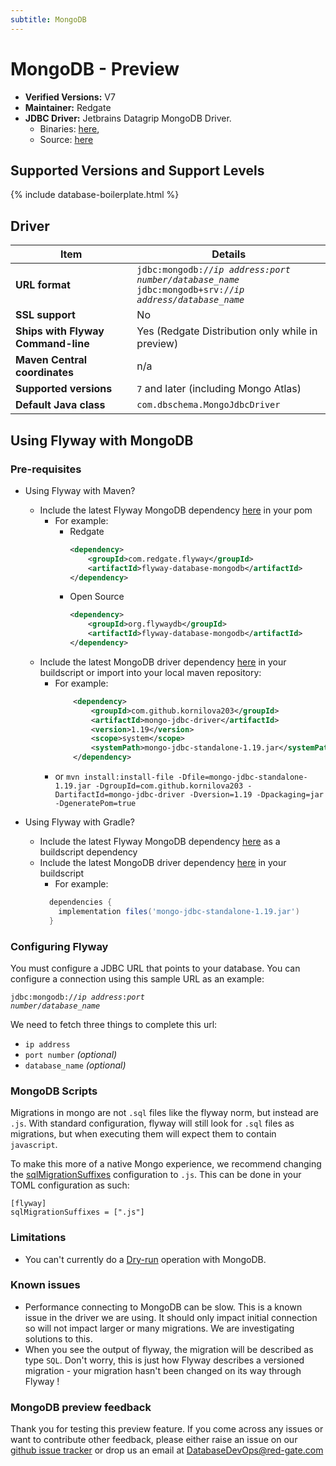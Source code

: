 ```yaml
---
subtitle: MongoDB
---
```

# MongoDB - Preview
- **Verified Versions:** V7
- **Maintainer:** Redgate
- **JDBC Driver:** Jetbrains Datagrip MongoDB Driver.
    - Binaries: [here](https://www.jetbrains.com/datagrip/jdbc-drivers/),
    - Source: [here](https://github.com/DataGrip/mongo-jdbc-driver)
  
## Supported Versions and Support Levels

{% include database-boilerplate.html %}

## Driver

| Item                               | Details                                                                                                                                 |
|------------------------------------|-----------------------------------------------------------------------------------------------------------------------------------------|
| **URL format**                     | <code>jdbc:mongodb://<i>ip address:port number/database_name</i></code> <code>jdbc:mongodb+srv://<i>ip address/database_name</i></code> |
| **SSL support**                    | No                                                                                                                                      |
| **Ships with Flyway Command-line** | Yes (Redgate Distribution only while in preview)                                                                                        |
| **Maven Central coordinates**      | n/a                                                                                                                                     |
| **Supported versions**             | `7` and later (including Mongo Atlas)                                                                                                   |
| **Default Java class**             | `com.dbschema.MongoJdbcDriver`                                                                                                          |

## Using Flyway with MongoDB

### Pre-requisites
- Using Flyway with Maven?
    - Include the latest Flyway MongoDB dependency [here](https://central.sonatype.com/artifact/org.flywaydb/flyway-database-mongodb) in your pom
      - For example:
        - Redgate
          ```xml
          <dependency>
              <groupId>com.redgate.flyway</groupId>
              <artifactId>flyway-database-mongodb</artifactId>
          </dependency>
          ```
         - Open Source
           ```xml
           <dependency>
               <groupId>org.flywaydb</groupId>
               <artifactId>flyway-database-mongodb</artifactId>
           </dependency>
           ```
  - Include the latest MongoDB driver dependency [here](https://github.com/DataGrip/mongo-jdbc-driver) in your buildscript or import into your local maven repository:
    - For example: 
      ```xml
          <dependency>
              <groupId>com.github.kornilova203</groupId>
              <artifactId>mongo-jdbc-driver</artifactId>
              <version>1.19</version>
              <scope>system</scope>
              <systemPath>mongo-jdbc-standalone-1.19.jar</systemPath>  
          </dependency>
      ```
    - or `mvn install:install-file -Dfile=mongo-jdbc-standalone-1.19.jar -DgroupId=com.github.kornilova203 -DartifactId=mongo-jdbc-driver -Dversion=1.19 -Dpackaging=jar -DgeneratePom=true`
	
- Using Flyway with Gradle?
    - Include the latest Flyway MongoDB dependency [here](https://central.sonatype.com/artifact/org.flywaydb/flyway-database-mongodb) as a buildscript dependency
	- Include the latest MongoDB driver dependency [here](https://github.com/DataGrip/mongo-jdbc-driver) in your buildscript
      - For example: 
      ```groovy
        dependencies {
          implementation files('mongo-jdbc-standalone-1.19.jar')
        }
      ```

### Configuring Flyway

You must configure a JDBC URL that points to your database. You can configure a connection using this sample URL as an example:

<code>jdbc:mongodb://<i>ip address</i>:<i>port number</i>/<i>database_name</i></code>

We need to fetch three things to complete this url:

- `ip address`
- `port number` _(optional)_
- `database_name` _(optional)_

### MongoDB Scripts

Migrations in mongo are not `.sql` files like the flyway norm, but instead are `.js`. With standard configuration, flyway will still look for `.sql` files as migrations, but when executing them will expect them to contain `javascript`.

To make this more of a native Mongo experience, we recommend changing the [sqlMigrationSuffixes](/configuration/parameters/flyway/sql-migration-suffixes) configuration to `.js`. This can be done in your TOML configuration as such:

```
[flyway]
sqlMigrationSuffixes = [".js"]
```
### Limitations

- You can't currently do a [Dry-run](<Concepts/Dry Runs>) operation with MongoDB.

### Known issues

- Performance connecting to MongoDB can be slow. This is a known issue in the driver we are using. It should only impact initial connection so will not impact larger or many migrations. We are investigating solutions to this.
- When you see the output of flyway, the migration will be described as type `SQL`. Don't worry, this is just how Flyway describes a versioned migration - your migration hasn't been changed on its way through Flyway ! 

### MongoDB preview feedback

Thank you for testing this preview feature. If you come across any issues or want to contribute other feedback, please either raise an issue on our [github issue tracker](https://github.com/flyway/flyway/issues) or drop us an email at [DatabaseDevOps@red-gate.com](mailto:DatabaseDevOps@red-gate.com)
